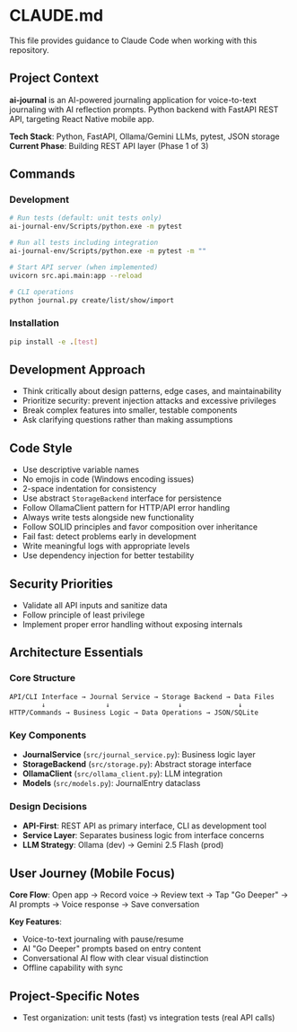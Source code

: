 # CLAUDE.md

This file provides guidance to Claude Code when working with this repository.

## Project Context

**ai-journal** is an AI-powered journaling application for voice-to-text journaling with AI reflection prompts. Python backend with FastAPI REST API, targeting React Native mobile app.

**Tech Stack**: Python, FastAPI, Ollama/Gemini LLMs, pytest, JSON storage
**Current Phase**: Building REST API layer (Phase 1 of 3)

## Commands

### Development
```bash
# Run tests (default: unit tests only)
ai-journal-env/Scripts/python.exe -m pytest

# Run all tests including integration
ai-journal-env/Scripts/python.exe -m pytest -m ""

# Start API server (when implemented)
uvicorn src.api.main:app --reload

# CLI operations
python journal.py create/list/show/import
```

### Installation
```bash
pip install -e .[test]
```

## Development Approach

- Think critically about design patterns, edge cases, and maintainability
- Prioritize security: prevent injection attacks and excessive privileges
- Break complex features into smaller, testable components
- Ask clarifying questions rather than making assumptions

## Code Style

- Use descriptive variable names
- No emojis in code (Windows encoding issues)
- 2-space indentation for consistency
- Use abstract `StorageBackend` interface for persistence
- Follow OllamaClient pattern for HTTP/API error handling
- Always write tests alongside new functionality
- Follow SOLID principles and favor composition over inheritance
- Fail fast: detect problems early in development
- Write meaningful logs with appropriate levels
- Use dependency injection for better testability

## Security Priorities

- Validate all API inputs and sanitize data
- Follow principle of least privilege
- Implement proper error handling without exposing internals

## Architecture Essentials

### Core Structure
```
API/CLI Interface → Journal Service → Storage Backend → Data Files
        ↓               ↓                 ↓              ↓
HTTP/Commands → Business Logic → Data Operations → JSON/SQLite
```

### Key Components
- **JournalService** (`src/journal_service.py`): Business logic layer
- **StorageBackend** (`src/storage.py`): Abstract storage interface
- **OllamaClient** (`src/ollama_client.py`): LLM integration
- **Models** (`src/models.py`): JournalEntry dataclass

### Design Decisions
- **API-First**: REST API as primary interface, CLI as development tool
- **Service Layer**: Separates business logic from interface concerns
- **LLM Strategy**: Ollama (dev) → Gemini 2.5 Flash (prod)

## User Journey (Mobile Focus)

**Core Flow**: Open app → Record voice → Review text → Tap "Go Deeper" → AI prompts → Voice response → Save conversation

**Key Features**:
- Voice-to-text journaling with pause/resume
- AI "Go Deeper" prompts based on entry content
- Conversational AI flow with clear visual distinction
- Offline capability with sync

## Project-Specific Notes

- Test organization: unit tests (fast) vs integration tests (real API calls)